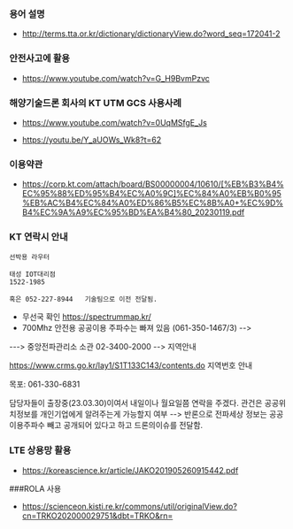 ### 용어 설명
- http://terms.tta.or.kr/dictionary/dictionaryView.do?word_seq=172041-2


### 안전사고에 활용

- https://www.youtube.com/watch?v=G_H9BvmPzvc


### 해양기술드론 회사의 KT UTM GCS 사용사례

- https://www.youtube.com/watch?v=0UqMSfgE_Js

- https://youtu.be/Y_aUOWs_Wk8?t=62


### 이용약관

- https://corp.kt.com/attach/board/BS00000004/10610/[%EB%B3%B4%EC%95%88%ED%95%B4%EC%A0%9C]%EC%84%A0%EB%B0%95%EB%AC%B4%EC%84%A0%ED%86%B5%EC%8B%A0+%EC%9D%B4%EC%9A%A9%EC%95%BD%EA%B4%80_20230119.pdf






### KT 연락시 안내

```
선박용 라우터

태성 IOT대리점
1522-1985

혹은 052-227-8944   기술팀으로 이전 전달됨.

```




- 무선국 확인 https://spectrummap.kr/
- 700Mhz 안전용 공공이용 주파수는 빠져 있음  (061-350-1467/3) --> 



---> 중앙전파관리소 소관 02-3400-2000   --> 지역안내

https://www.crms.go.kr/lay1/S1T133C143/contents.do
지역번호 안내

목포: 061-330-6831 

담당자들이 출장중(23.03.30)이여서 내일이나 월요일쯤 연락을 주겠다.
관건은 공공위치정보를 개인기업에게 알려주는게 가능할지 여부
--> 반론으로 전파세상 정보는 공공이용주파수 빼고 공개되어 있다고 하고
드론의이슈를 전달함.




### LTE 상용망 활용
- https://koreascience.kr/article/JAKO201905260915442.pdf

###ROLA 사용
- https://scienceon.kisti.re.kr/commons/util/originalView.do?cn=TRKO202000029751&dbt=TRKO&rn=



